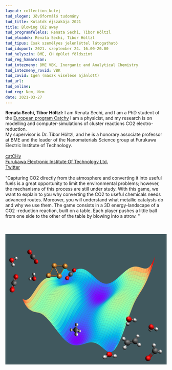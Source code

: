 ```yaml
---
layout: collection_kutej
tud_slogen: Jövőformáló tudomány
tud_title: Kutatók éjszakája 2021
title: Blowing CO2 away
tud_programfelelos: Renata Sechi, Tibor Höltzl
tud_eloadok: Renata Sechi, Tibor Höltzl
tud_tipus: Csak személyes jelenléttel látogatható
tud_idopont: 2021. szeptember 24. 16.00-20.00
tud_helyszin: BME, CH épület földszint
tud_reg_hamarosan:
tud_intezmeny: BME VBK, Inorganic and Analytical Chemistry
tud_intezmeny_rovid: VBK
tud_covid: Igen (maszk viselése ajánlott)
tud_url:
tud_online: 
tud_reg: Nem, Nem
date: 2021-03-27
---
```


<b> Renata Sechi, Tibor Höltzl:</b> I am Renata Sechi, and I am a PhD student of the <a href="https://www.catchy-etn.eu/)" target="_blank">European program Catchy</a> I am a physicist, and my research is on modelling and computer-simulations of cluster reactions CO2 electro-reduction.<br>
My supervisor is Dr. Tibor Höltzl, and he is a honorary associate professor at BME and the leader of the Nanomaterials Science group at Furukawa Electric Institute of Technology.
<br><br>
<a href="https://www.catchy-etn.eu/" target="_blank">catCHy</a> <br>
<a href="http://www.feti.hu/" target="_blank">Furukawa Electronic Institute Of Technology Ltd.</a> <br>
<a href="https://twitter.com/CatchyEtn" target="_blank">Twitter</a> 
<br><br>
"Capturing CO2 directly from the atmosphere and converting it into useful fuels is a great opportunity to limit the environmental problems; however, the mechanisms of this process are still under study. 
With this game, we want to explain to you why converting the CO2 to useful chemicals needs advanced routes. Moreover, you will understand what metallic catalysts do and why we use them. 
The game consists in a 3D energy-landscape of a CO2 -reduction reaction, built on a table. Each player pushes a little ball from one side to the other of the table by blowing into a strow.  "

<br><br>
<img src="images/blowing_co2_away.png" max-width="500" class="center">

